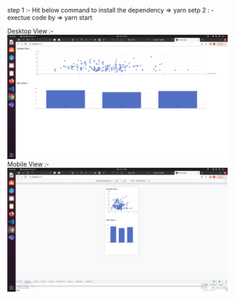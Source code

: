 step 1 :- Hit below command to install the dependency 
=> yarn
setp 2 : - exectue code by
=> yarn start

Desktop View :-
![screenshot 1](/src/static/desktopview.png)
Mobile View :-
![screenshot 2](/src/static/mobileview.png)
